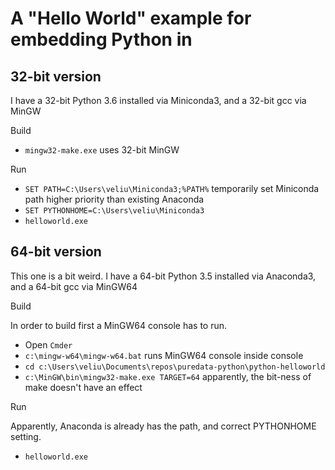 # A "Hello World" example for embedding Python in

## 32-bit version

I have a 32-bit Python 3.6 installed via Miniconda3, and a 32-bit gcc via MinGW

Build

- `mingw32-make.exe` uses 32-bit MinGW

Run

- `SET PATH=C:\Users\veliu\Miniconda3;%PATH%` temporarily set Miniconda path higher priority than existing Anaconda
- `SET PYTHONHOME=C:\Users\veliu\Miniconda3`
- `helloworld.exe`

## 64-bit version

This one is a bit weird. I have a 64-bit Python 3.5 installed via Anaconda3, and a 64-bit gcc via MinGW64

Build

In order to build first a MinGW64 console has to run.

- Open `Cmder`
- `c:\mingw-w64\mingw-w64.bat` runs MinGW64 console inside console
- `cd c:\Users\veliu\Documents\repos\puredata-python\python-helloworld`
- `c:\MinGW\bin\mingw32-make.exe TARGET=64` apparently, the bit-ness of make doesn't have an effect

Run

Apparently, Anaconda is already has the path, and correct PYTHONHOME setting.

- `helloworld.exe`
